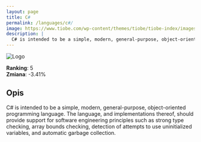 ```yaml
---
layout: page
title: C#
permalink: /languages/c#/
image: https://www.tiobe.com/wp-content/themes/tiobe/tiobe-index/images/C_.png
description: |
  C# is intended to be a simple, modern, general-purpose, object-oriented programming language. The language, and implementations thereof, should provide support for software engineering principles such as strong type checking, array bounds checking, detection of attempts to use uninitialized variables, and automatic garbage collection.
---
```


![Logo](https://www.tiobe.com/wp-content/themes/tiobe/tiobe-index/images/C_.png)

**Ranking**: 5  
**Zmiana**: -3.41%    

## Opis

C# is intended to be a simple, modern, general-purpose, object-oriented programming language. The language, and implementations thereof, should provide support for software engineering principles such as strong type checking, array bounds checking, detection of attempts to use uninitialized variables, and automatic garbage collection.
